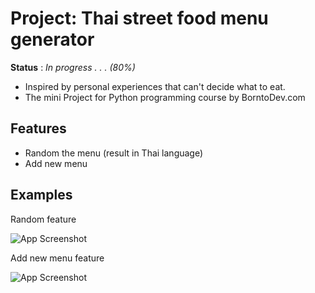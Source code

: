 # Project: Thai street food menu generator
**Status** : *In progress . . . (80%)*
- Inspired by personal experiences that can't decide what to eat.
- The mini Project for Python programming course by BorntoDev.com

## Features
- Random the menu (result in Thai language)
- Add new menu

## Examples
Random feature

![App Screenshot](https://drive.google.com/uc?id=1bjkzXK6RA8NPYWYkbkOxbSr5j0CjZvt7)

Add new menu feature

![App Screenshot](https://drive.google.com/uc?id=1uTcsErIMKeTXqLLiVplLhKPkSrJG5NiC)

